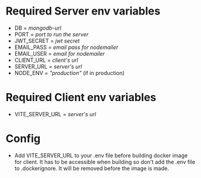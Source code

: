 # Required Server env variables

* DB = _mongodb-url_
* PORT = _port to run the server_
* JWT_SECRET = _jwt secret_
* EMAIL_PASS = _email pass for nodemailer_
* EMAIL_USER = _email for nodemailer_
* CLIENT_URL = _client's url_
* SERVER_URL = _server's url_
* NODE_ENV = _"production"_ (if in production)

# Required Client env variables

* VITE_SERVER_URL = _server's url_

# Config

* Add VITE_SERVER_URL to your .env file before building docker image for client. It has to be accessible when building so don't add the .env file to .dockerignore. It will be removed before the image is made.